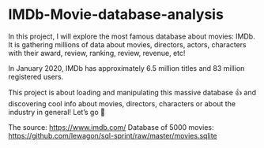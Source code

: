 # IMDb-Movie-database-analysis
In this project, I will explore the most famous database about movies: IMDb. It is gathering millions of data about movies, directors, actors, characters with their award, review, ranking, review, revenue, etc!

In January 2020, IMDb has approximately 6.5 million titles and 83 million registered users. 

This project is about loading and manipulating this massive database 👍 and discovering cool info about movies, directors, characters or about the industry in general! Let’s go 🙂

The source: https://www.imdb.com/ 
Database of 5000 movies: https://github.com/lewagon/sql-sprint/raw/master/movies.sqlite
